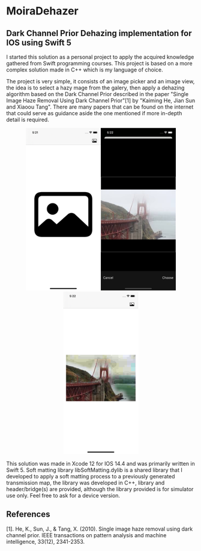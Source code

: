 # MoiraDehazer

## Dark Channel Prior Dehazing implementation for IOS using Swift 5

I started this solution as a personal project to apply the acquired knowledge gathered from Swift programming courses.
This project is based on a more complex solution made in C++ which is my language of choice.

The project is very simple, it consists of an image picker and an image view, the idea is to select a hazy mage from the  galery, then apply a dehazing algorithm based on the Dark Channel Prior described in the paper "Single Image Haze Removal Using Dark Channel Prior"[1] by "Kaiming He, Jian Sun and Xiaoou Tang". There are many papers that can be found on the internet that could serve as guidance aside the one mentioned if more in-depth detail is required.

<p align="center">
<img src="RepositoryImages/01.png" width="200" /><img src="RepositoryImages/02.png" width="200" /><img src="RepositoryImages/03.png" width="200" />
</p>

This solution was made in Xcode 12 for IOS 14.4 and was primarily written in Swift 5.
Soft matting library libSoftMatting.dylib is a shared library that I developed to apply a soft matting process to a  previously generated transmission map, the library was developed in C++, library and header/bridge(s) are provided, although the library provided is for simulator use only. Feel free to ask for a device version. 

## References
[1]. He, K., Sun, J., & Tang, X. (2010). Single image haze removal using dark channel prior. IEEE transactions on pattern analysis and machine intelligence, 33(12), 2341-2353.

